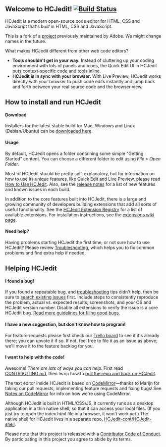 Welcome to HCJedit! [![Build Status](https://travis-ci.org/adobe.svg?branch=master)](https://travis-ci.org/adobe/HCJedit)
-------------------

HCJedit is a modern open-source code editor for HTML, CSS
and JavaScript that's *built* in HTML, CSS and JavaScript.

This is a fork of a [project](https://github.com/adobe/Brackets) previously maintained by Adobe.
We might change names in the future.

What makes HCJedit different from other web code editors?

* **Tools shouldn't get in your way.** Instead of cluttering up your coding
environment with lots of panels and icons, the Quick Edit UI in HCJedit puts 
context-specific code and tools inline.
* **HCJedit is in sync with your browser.** With Live Preview, HCJedit
works directly with your browser to push code edits instantly and jump
back and forth between your real source code and the browser view.


How to install and run HCJedit
-------------------------------
#### Download

Installers for the latest stable build for Mac, Windows and Linux (Debian/Ubuntu) can be [downloaded here](https://a-childs-encyclopedia.github.io/-HCJedit-/).

#### Usage

By default, HCJedit opens a folder containing some simple "Getting Started" content.
You can choose a different folder to edit using *File > Open Folder*.

Most of HCJedit should be pretty self-explanatory, but for information on how
to use its unique features, like Quick Edit and Live Preview, please read
[How to Use HCJedit](http://github.com/Brackets-cont/Brackets/wiki/How-to-Use-Brackets). 
Also, see the [release notes](http://github.com/Brackets-cont/Brackets/wiki/Release-Notes)
for a list of new features and known issues in each build.

In addition to the core features built into HCJedit, there is a large and growing
community of developers building extensions that add all sorts of useful functionality.
See the [HCJedit Extension Registry](https://registry.Brackets.io/)
for a list of available extensions. For installation instructions,
see the [extensions wiki page](https://github.com/Brackets-cont/HCJedit/wiki/Brackets-Extensions).

#### Need help?

Having problems starting HCJedit the first time, or not sure how to use HCJedit?  Please 
review [Troubleshooting](https://github.com/Brackets-cont/Brackets/wiki/Troubleshooting), which helps 
you to fix common problems and find extra help if needed.

Helping HCJedit
----------------

#### I found a bug!

If you found a repeatable bug, and [troubleshooting](https://github.com/Brackets-cont/Brackets/wiki/Troubleshooting) 
tips didn't help, then be sure to [search existing issues](https://github.com/Brackets-cont/Brackets/issues) first.
Include steps to consistently reproduce the problem, actual vs. expected results, screenshots, and your OS and
HCJedit version number. Disable all extensions to verify the issue is a core HCJedit bug.
[Read more guidelines for filing good bugs.](https://github.com/Brackets-cont/Brackets/wiki/How-to-Report-an-Issue)


#### I have a new suggestion, but don't know how to program!

For feature requests please first check our [Trello board](http://bit.ly/BracketsBacklog) to
see if it's already there; you can upvote it if so. If not, feel free to file it as an issue as above; we'll
move it to the feature backlog for you.


#### I want to help with the code!

Awesome! _There are lots of ways you can help._ First read 
[CONTRIBUTING.md](https://github.com/Brackets-cont/Brackets/blob/master/CONTRIBUTING.md), 
then learn how to [pull the repo and hack on HCJedit](https://github.com/Brackets-cont/Brackets/wiki/How-to-Hack-on-Brackets).

The text editor inside HCJedit is based on 
[CodeMirror](http://github.com/codemirror/CodeMirror)&mdash;thanks to Marijn for
taking our pull requests, implementing feature requests and fixing bugs! See 
[Notes on CodeMirror](https://github.com/Brackets-cont/HCJedit/wiki/Notes-on-CodeMirror)
for info on how we're using CodeMirror.

Although HCJedit is built in HTML/CSS/JS, it currently runs as a desktop 
application in a thin native shell, so that it can access your local files.
(If you just try to open the index.html file in a browser, it won't work yet.)
The native shell for HCJedit lives in a separate repo, 
[HCJedit-cont/HCJedit-shell](https://github.com/Brackets-cont/Brackets-shell/).

Please note that this project is released with a [Contributor Code of Conduct](https://github.com/Brackets-cont/Brackets/blob/master/CODE_OF_CONDUCT.md). By participating in this project you agree to abide by its terms.

